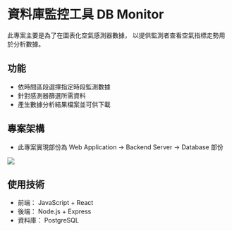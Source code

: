 # 資料庫監控工具 DB Monitor

此專案主要是為了在圖表化空氣感測器數據，
以提供監測者查看空氣指標走勢用於分析數據。

## 功能

- 依時間區段選擇指定時段監測數據
- 針對感測器篩選所需資料
- 產生數據分析結果檔案並可供下載

## 專案架構

- 此專案實現部份為 Web Application -> Backend Server -> Database 部份

![](https://github.com/s951080603/DB-Monitor/blob/main/files/architecture.png?raw=true)

## 使用技術

- 前端： JavaScript + React
- 後端： Node.js + Express
- 資料庫： PostgreSQL
